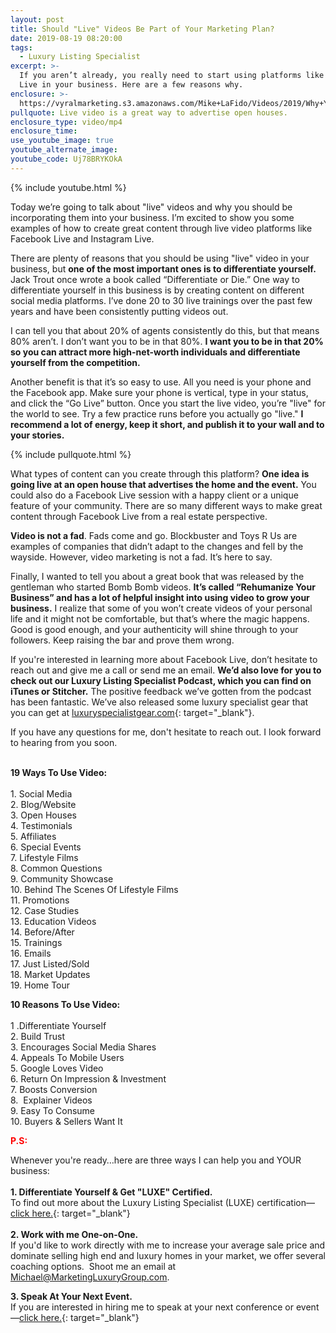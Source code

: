 ```yaml
---
layout: post
title: Should "Live" Videos Be Part of Your Marketing Plan?
date: 2019-08-19 08:20:00
tags:
  - Luxury Listing Specialist
excerpt: >-
  If you aren’t already, you really need to start using platforms like Facebook
  Live in your business. Here are a few reasons why.
enclosure: >-
  https://vyralmarketing.s3.amazonaws.com/Mike+LaFido/Videos/2019/Why+You+Should+Go+Live+_+Luxury+Listing+Specialist.mp4
pullquote: Live video is a great way to advertise open houses.
enclosure_type: video/mp4
enclosure_time:
use_youtube_image: true
youtube_alternate_image:
youtube_code: Uj78BRYKOkA
---
```


{% include youtube.html %}

Today we’re going to talk about "live" videos and why you should be incorporating them into your business. I’m excited to show you some examples of how to create great content through live video platforms like Facebook Live and Instagram Live.

There are plenty of reasons that you should be using "live" video in your business, but **one of the most important ones is to differentiate yourself.** Jack Trout once wrote a book called “Differentiate or Die.” One way to differentiate yourself in this business is by creating content on different social media platforms. I’ve done 20 to 30 live trainings over the past few years and have been consistently putting videos out.&nbsp;

I can tell you that about 20% of agents consistently do this, but that means 80% aren’t. I don’t want you to be in that 80%. **I want you to be in that 20% so you can attract more high-net-worth individuals and differentiate yourself from the competition.&nbsp;**

Another benefit is that it’s so easy to use. All you need is your phone and the Facebook app. Make sure your phone is vertical, type in your status, and click the “Go Live” button. Once you start the live video, you’re "live" for the world to see. Try a few practice runs before you actually go "live."&nbsp;**I recommend a lot of energy, keep it short, and publish it to your wall and to your stories.&nbsp;**

{% include pullquote.html %}

What types of content can you create through this platform? **One idea is going live at an open house that advertises the home and the event.** You could also do a Facebook Live session with a happy client or a unique feature of your community. There are so many different ways to make great content through Facebook Live from a real estate perspective.

**Video is not a fad**. Fads come and go. Blockbuster and Toys R Us are examples of companies that didn’t adapt to the changes and fell by the wayside. However, video marketing is not a fad. It’s here to say.&nbsp;

Finally, I wanted to tell you about a great book that was released by the gentleman who started Bomb Bomb videos. **It’s called “Rehumanize Your Business” and has a lot of helpful insight into using video to grow your business.** I realize that some of you won’t create videos of your personal life and it might not be comfortable, but that’s where the magic happens. Good is good enough, and your authenticity will shine through to your followers. Keep raising the bar and prove them wrong.

If you're interested in learning more about Facebook Live, don’t hesitate to reach out and give me a call or send me an email. **We’d also love for you to check out our Luxury Listing Specialist Podcast, which you can find on iTunes or Stitcher.** The positive feedback we’ve gotten from the podcast has been fantastic. We’ve also released some luxury specialist gear that you can get at [luxuryspecialistgear.com](https://luxury-specialist-gear.myshopify.com/){: target="_blank"}.

If you have any questions for me, don't hesitate to reach out. I look forward to hearing from you soon.<br>&nbsp;

**19 Ways To Use Video:**<br><br>1\. Social Media<br>2\. Blog/Website<br>3\. Open Houses<br>4\. Testimonials<br>5\. Affiliates<br>6\. Special Events<br>7\. Lifestyle Films<br>8\. Common Questions<br>9\. Community Showcase<br>10\. Behind The Scenes Of Lifestyle Films<br>11\. Promotions<br>12\. Case Studies<br>13\. Education Videos<br>14\. Before/After<br>15\. Trainings<br>16\. Emails<br>17\. Just Listed/Sold<br>18\. Market Updates<br>19\. Home Tour

**10 Reasons To Use Video:**<br><br>1 .Differentiate Yourself<br>2\. Build Trust<br>3\. Encourages Social Media Shares<br>4\. Appeals To Mobile Users<br>5\. Google Loves Video<br>6\. Return On Impression & Investment<br>7\. Boosts Conversion<br>8\.&nbsp; Explainer Videos<br>9\. Easy To Consume<br>10\. Buyers & Sellers Want It

<font color="red">**P.S:**</font>

Whenever you're ready…here are three ways I can help you and YOUR business:<br>&nbsp;<br>**1\. Differentiate Yourself & Get "LUXE" Certified.**<br>To find out more about the Luxury Listing Specialist (LUXE) certification—[click here.](https://luxurylistingspecialist.com/){: target="_blank"}<br>&nbsp;<br>**2\. Work with me One-on-One.**<br>If you'd like to work directly with me to increase your average sale price and dominate selling high end and luxury homes in your market, we offer several coaching options.&nbsp; Shoot me an email at [Michael@MarketingLuxuryGroup.com](mailto:Michael@MarketingLuxuryGroup.com).

**3\. Speak At Your Next Event.**<br>If you are interested in hiring me to speak at your next conference or event—[click here.](http://bookmichaellafido.com/){: target="_blank"}